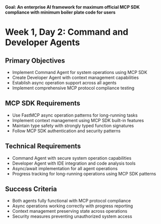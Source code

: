 **Goal: An enterprise AI framework for maximum official MCP SDK compliance with minimum boiler plate code for users**

# Week 1, Day 2: Command and Developer Agents

## Primary Objectives
- Implement Command Agent for system operations using MCP SDK
- Create Developer Agent with context management capabilities
- Establish async operation support across all agents
- Implement comprehensive MCP protocol compliance testing

## MCP SDK Requirements
- Use FastMCP async operation patterns for long-running tasks
- Implement context management using MCP SDK built-in features
- Maintain type safety with strongly typed function signatures
- Follow MCP SDK authentication and security patterns

## Technical Requirements
- Command Agent with secure system operation capabilities
- Developer Agent with IDE integration and code analysis tools
- Async/await implementation for all agent operations
- Progress tracking for long-running operations using MCP SDK patterns

## Success Criteria
- Both agents fully functional with MCP protocol compliance
- Async operations working correctly with progress reporting
- Context management preserving state across operations
- Security measures preventing unauthorized system access